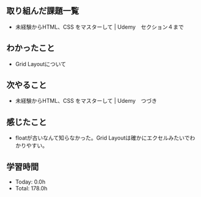 ## 取り組んだ課題一覧
- 未経験からHTML、CSS をマスターして | Udemy　セクション４まで
## わかったこと
- Grid Layoutについて
## 次やること
- 未経験からHTML、CSS をマスターして | Udemy　つづき
## 感じたこと
- floatが古いなんて知らなかった。Grid Layoutは確かにエクセルみたいでわかりやすい。
## 学習時間
- Today: 0.0h
- Total: 178.0h
